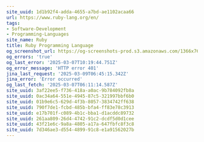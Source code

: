 ```yaml
---
site_uuid: 1d1b92f4-adda-4655-a7bd-ae1102acaa66
url: https://www.ruby-lang.org/en/
tags:
- Software-Development
- Programming-Languages
site_name: Ruby
title: Ruby Programming Language
og_screenshot_url: https://og-screenshots-prod.s3.amazonaws.com/1366x768/80/false/c434e6867dec8224ab4a3b1cb94f5215cc723012ab9340437797b5308321291b.jpeg
og_errors: 'true'
og_last_error: '2025-03-07T10:19:44.751Z'
og_error_message: 'HTTP error 401'
jina_last_request: '2025-03-09T06:45:15.342Z'
jina_error: 'Error occurred'
og_last_fetch: '2025-03-07T06:11:14.587Z'
site_uuid: 3af22ee5-f736-418a-a0ac-9b784092fb8a
site_uuid: 0ac34a64-551e-4945-87c5-321997bbf6b0
site_uuid: 01b9e6c5-629d-4f3b-8057-3834742ff638
site_uuid: 790f7de1-fcbd-485b-bfa4-ff83e78c3913
site_uuid: e17b701f-c089-4b1c-bba1-d1acddc89732
site_uuid: 261aa809-26d4-4742-91c2-dcdf5d0d1cee
site_uuid: 43f21e6c-9a8a-4805-a17a-647fbfc8f3c8
site_uuid: 7d346ae3-d554-4899-91c8-e1a91562027b
---
```


